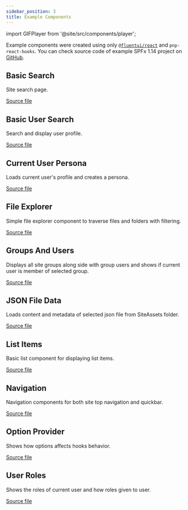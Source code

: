```yaml
---
sidebar_position: 3
title: Example Components
---
```


import GIFPlayer from '@site/src/components/player';

Example components were created using only [`@fluentui/react`](https://developer.microsoft.com/en-us/fluentui#/) and `pnp-react-hooks`. You can check source code of example SPFx 1.14 project on [GitHub](https://github.com/SuperioOne/pnp-react-hooks-examples).

## Basic Search

Site search page.

[Source file](https://github.com/SuperioOne/pnp-react-hooks-examples/blob/master/src/webparts/pnpReactHookExamples/components/ExamplesComponents/BasicSearch.tsx)

<GIFPlayer src="/pnp-react-hooks/showcases/search-showcase.mp4" />

## Basic User Search

Search and display user profile.

[Source file](https://github.com/SuperioOne/pnp-react-hooks-examples/blob/master/src/webparts/pnpReactHookExamples/components/ExamplesComponents/BasicUserSearch.tsx)

<GIFPlayer src="/pnp-react-hooks/showcases/user-search-showcase.mp4" />

## Current User Persona

Loads current user's profile and creates a persona.

[Source file](https://github.com/SuperioOne/pnp-react-hooks-examples/blob/master/src/webparts/pnpReactHookExamples/components/ExamplesComponents/CurrentUserPersona.tsx)

<GIFPlayer src="/pnp-react-hooks/showcases/user-persona-showcase.mp4" />

## File Explorer

Simple file explorer component to traverse files and folders with filtering.

[Source file](https://github.com/SuperioOne/pnp-react-hooks-examples/blob/master/src/webparts/pnpReactHookExamples/components/ExamplesComponents/FileExplorer.tsx)

<GIFPlayer src="/pnp-react-hooks/showcases/file-explorer-showcase.mp4" />

## Groups And Users

Displays all site groups along side with group users and shows if current user is member of selected group.

[Source file](https://github.com/SuperioOne/pnp-react-hooks-examples/blob/master/src/webparts/pnpReactHookExamples/components/ExamplesComponents/GroupsAndUsers.tsx)

<GIFPlayer src="/pnp-react-hooks/showcases/group-and-user-showcase.mp4" />

## JSON File Data

Loads content and metadata of selected json file from SiteAssets folder.

[Source file](https://github.com/SuperioOne/pnp-react-hooks-examples/blob/master/src/webparts/pnpReactHookExamples/components/ExamplesComponents/JsonFileData.tsx)

<GIFPlayer src="/pnp-react-hooks/showcases/file-read-showcase.mp4" />

## List Items

Basic list component for displaying list items.

[Source file](https://github.com/SuperioOne/pnp-react-hooks-examples/blob/master/src/webparts/pnpReactHookExamples/components/ExamplesComponents/ListItems.tsx)

<GIFPlayer src="/pnp-react-hooks/showcases/list-items-showcase.mp4" />

## Navigation

Navigation components for both site top navigation and quickbar.

[Source file](https://github.com/SuperioOne/pnp-react-hooks-examples/blob/master/src/webparts/pnpReactHookExamples/components/ExamplesComponents/Navigation.tsx)

<GIFPlayer src="/pnp-react-hooks/showcases/navigation-showcase.mp4" />

## Option Provider

Shows how options affects hooks behavior.

[Source file](https://github.com/SuperioOne/pnp-react-hooks-examples/blob/master/src/webparts/pnpReactHookExamples/components/ExamplesComponents/OptionProvider.tsx)

<GIFPlayer src="/pnp-react-hooks/showcases/options-showcase.mp4" />

## User Roles

Shows the roles of current user and how roles given to user.

[Source file](https://github.com/SuperioOne/pnp-react-hooks-examples/blob/master/src/webparts/pnpReactHookExamples/components/ExamplesComponents/UserRoles.tsx)

<GIFPlayer src="/pnp-react-hooks/showcases/user-role-showcase.mp4" />